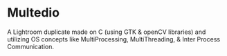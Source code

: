 # Multedio
A Lightroom duplicate made on C (using GTK &amp; openCV libraries) and utilizing OS concepts like MultiProcessing, MultiThreading, &amp; Inter Process Communication.
